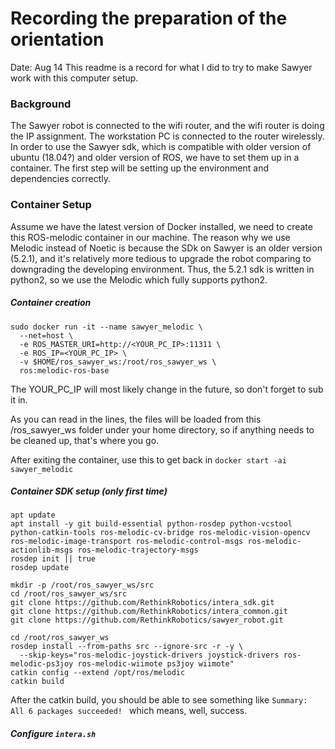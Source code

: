 # Recording the preparation of the orientation
Date: Aug 14
This readme is a record for what I did to try to make Sawyer work with this computer setup. 
### Background
The Sawyer robot is connected to the wifi router, and the wifi router is doing the IP assignment. The workstation PC is connected to the router wirelessly.
In order to use the Sawyer sdk, which is compatible with older version of ubuntu (18.04?) and older version of ROS, we have to set them up in a container.
The first step will be setting up the environment and dependencies correctly. 


### Container Setup
Assume we have the latest version of Docker installed, we need to create this ROS-melodic container in our machine. The reason why we use Melodic instead of Noetic is because the SDk on Sawyer is an older version (5.2.1), and it's relatively more tedious to upgrade the robot comparing to downgrading the developing environment. Thus, the 5.2.1 sdk is written in python2, so we use the Melodic which fully supports python2. 

##### Container creation
```
sudo docker run -it --name sawyer_melodic \
  --net=host \
  -e ROS_MASTER_URI=http://<YOUR_PC_IP>:11311 \
  -e ROS_IP=<YOUR_PC_IP> \
  -v $HOME/ros_sawyer_ws:/root/ros_sawyer_ws \
  ros:melodic-ros-base
```
The YOUR_PC_IP will most likely change in the future, so don't forget to sub it in.

As you can read in the lines, the files will be loaded from this /ros_sawyer_ws folder under your home directory, so if anything needs to be cleaned up, that's where you go.

After exiting the container, use this to get back in `docker start -ai sawyer_melodic`

##### Container SDK setup (only first time)
```
apt update
apt install -y git build-essential python-rosdep python-vcstool python-catkin-tools ros-melodic-cv-bridge ros-melodic-vision-opencv ros-melodic-image-transport ros-melodic-control-msgs ros-melodic-actionlib-msgs ros-melodic-trajectory-msgs
rosdep init || true
rosdep update

mkdir -p /root/ros_sawyer_ws/src
cd /root/ros_sawyer_ws/src
git clone https://github.com/RethinkRobotics/intera_sdk.git
git clone https://github.com/RethinkRobotics/intera_common.git
git clone https://github.com/RethinkRobotics/sawyer_robot.git

cd /root/ros_sawyer_ws
rosdep install --from-paths src --ignore-src -r -y \
  --skip-keys="ros-melodic-joystick-drivers joystick-drivers ros-melodic-ps3joy ros-melodic-wiimote ps3joy wiimote"
catkin config --extend /opt/ros/melodic
catkin build
```
After the catkin build, you should be able to see something like `Summary: All 6 packages succeeded! ` which means, well, success. 

##### Configure `intera.sh`

